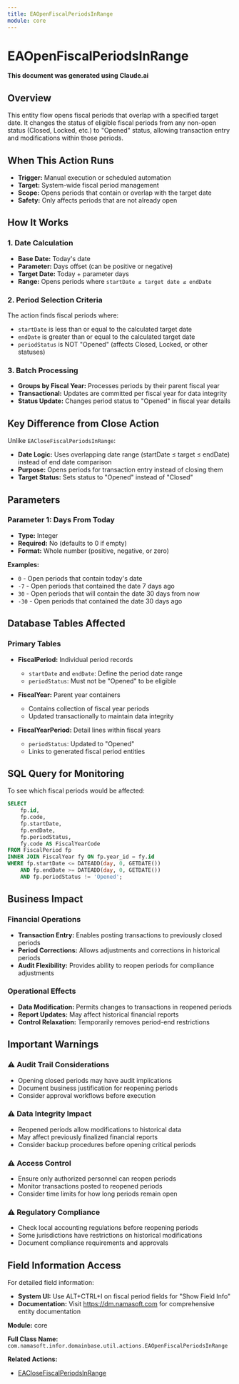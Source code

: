 ```yaml
---
title: EAOpenFiscalPeriodsInRange
module: core
---
```



<div class='entity-flows'>

# EAOpenFiscalPeriodsInRange

**This document was generated using Claude.ai**

## Overview

This entity flow opens fiscal periods that overlap with a specified target date. It changes the status of eligible fiscal periods from any non-open status (Closed, Locked, etc.) to "Opened" status, allowing transaction entry and modifications within those periods.

## When This Action Runs

- **Trigger:** Manual execution or scheduled automation
- **Target:** System-wide fiscal period management
- **Scope:** Opens periods that contain or overlap with the target date
- **Safety:** Only affects periods that are not already open

## How It Works

### 1. Date Calculation
- **Base Date:** Today's date
- **Parameter:** Days offset (can be positive or negative)
- **Target Date:** Today + parameter days
- **Range:** Opens periods where `startDate ≤ target date ≤ endDate`

### 2. Period Selection Criteria
The action finds fiscal periods where:
- `startDate` is less than or equal to the calculated target date
- `endDate` is greater than or equal to the calculated target date  
- `periodStatus` is NOT "Opened" (affects Closed, Locked, or other statuses)

### 3. Batch Processing
- **Groups by Fiscal Year:** Processes periods by their parent fiscal year
- **Transactional:** Updates are committed per fiscal year for data integrity
- **Status Update:** Changes period status to "Opened" in fiscal year details

## Key Difference from Close Action

Unlike `EACloseFiscalPeriodsInRange`:
- **Date Logic:** Uses overlapping date range (startDate ≤ target ≤ endDate) instead of end date comparison
- **Purpose:** Opens periods for transaction entry instead of closing them
- **Target Status:** Sets status to "Opened" instead of "Closed"

## Parameters

### Parameter 1: Days From Today
- **Type:** Integer
- **Required:** No (defaults to 0 if empty)
- **Format:** Whole number (positive, negative, or zero)

**Examples:**
- `0` - Open periods that contain today's date
- `-7` - Open periods that contained the date 7 days ago
- `30` - Open periods that will contain the date 30 days from now
- `-30` - Open periods that contained the date 30 days ago

## Database Tables Affected

### Primary Tables
- **FiscalPeriod:** Individual period records
  - `startDate` and `endDate`: Define the period date range
  - `periodStatus`: Must not be "Opened" to be eligible

- **FiscalYear:** Parent year containers
  - Contains collection of fiscal year periods
  - Updated transactionally to maintain data integrity

- **FiscalYearPeriod:** Detail lines within fiscal years
  - `periodStatus`: Updated to "Opened"
  - Links to generated fiscal period entities

## SQL Query for Monitoring

To see which fiscal periods would be affected:

```sql
SELECT 
    fp.id,
    fp.code,
    fp.startDate,
    fp.endDate,
    fp.periodStatus,
    fy.code AS FiscalYearCode
FROM FiscalPeriod fp
INNER JOIN FiscalYear fy ON fp.year_id = fy.id
WHERE fp.startDate <= DATEADD(day, 0, GETDATE())
    AND fp.endDate >= DATEADD(day, 0, GETDATE())
    AND fp.periodStatus != 'Opened';
```

## Business Impact

### Financial Operations
- **Transaction Entry:** Enables posting transactions to previously closed periods
- **Period Corrections:** Allows adjustments and corrections in historical periods
- **Audit Flexibility:** Provides ability to reopen periods for compliance adjustments

### Operational Effects
- **Data Modification:** Permits changes to transactions in reopened periods
- **Report Updates:** May affect historical financial reports
- **Control Relaxation:** Temporarily removes period-end restrictions

## Important Warnings

### ⚠️ Audit Trail Considerations
- Opening closed periods may have audit implications
- Document business justification for reopening periods
- Consider approval workflows before execution

### ⚠️ Data Integrity Impact
- Reopened periods allow modifications to historical data
- May affect previously finalized financial reports
- Consider backup procedures before opening critical periods

### ⚠️ Access Control
- Ensure only authorized personnel can reopen periods
- Monitor transactions posted to reopened periods
- Consider time limits for how long periods remain open

### ⚠️ Regulatory Compliance
- Check local accounting regulations before reopening periods
- Some jurisdictions have restrictions on historical modifications
- Document compliance requirements and approvals

## Field Information Access

For detailed field information:
- **System UI:** Use ALT+CTRL+I on fiscal period fields for "Show Field Info"
- **Documentation:** Visit https://dm.namasoft.com for comprehensive entity documentation

**Module:** core

**Full Class Name:** `com.namasoft.infor.domainbase.util.actions.EAOpenFiscalPeriodsInRange`

**Related Actions:**
- [EACloseFiscalPeriodsInRange](EACloseFiscalPeriodsInRange.md)


</div>

